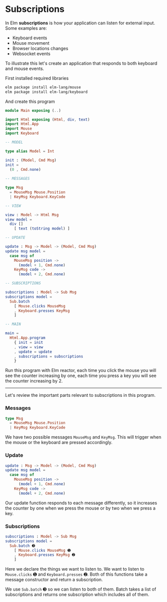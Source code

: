 # Subscriptions

In Elm __subscriptions__ is how your application can listen for external input. Some examples are:

- Keyboard events
- Mouse movement
- Browser locations changes
- Websocket events

To illustrate this let's create an application that responds to both keyboard and mouse events.

First installed required libraries

```bash
elm package install elm-lang/mouse
elm package install elm-lang/keyboard
```

And create this program

```elm
module Main exposing (..)

import Html exposing (Html, div, text)
import Html.App
import Mouse
import Keyboard

-- MODEL

type alias Model = Int

init : (Model, Cmd Msg)
init =
  (0 , Cmd.none)
  
-- MESSAGES

type Msg
  = MouseMsg Mouse.Position
  | KeyMsg Keyboard.KeyCode

-- VIEW

view : Model -> Html Msg
view model =
  div []
    [ text (toString model) ]

-- UPDATE

update : Msg -> Model -> (Model, Cmd Msg)
update msg model =
  case msg of
    MouseMsg position ->
      (model + 1, Cmd.none)
    KeyMsg code ->
      (model + 2, Cmd.none)

-- SUBSCRIPTIONS

subscriptions : Model -> Sub Msg
subscriptions model =
  Sub.batch
    [ Mouse.clicks MouseMsg
    , Keyboard.presses KeyMsg
    ]

-- MAIN

main =
  Html.App.program
    { init = init
    , view = view
    , update = update
    , subscriptions = subscriptions
    }
```

Run this program with Elm reactor, each time you click the mouse you will see the counter increasing by one, each time you press a key you will see the counter increasing by 2.

---

Let's review the important parts relevant to subscriptions in this program.

### Messages

```elm
type Msg
  = MouseMsg Mouse.Position
  | KeyMsg Keyboard.KeyCode
```

We have two possible messages `MouseMsg` and `KeyMsg`. This will trigger when the mouse or the keyboard are pressed accordingly.

### Update

```elm
update : Msg -> Model -> (Model, Cmd Msg)
update msg model =
  case msg of
    MouseMsg position ->
      (model + 1, Cmd.none)
    KeyMsg code ->
      (model + 2, Cmd.none)
```

Our update function responds to each message differently, so it increases the counter by one when we press the mouse or by two when we press a key.

### Subscriptions

```elm
subscriptions : Model -> Sub Msg
subscriptions model =
  Sub.batch ➌
    [ Mouse.clicks MouseMsg ➊
    , Keyboard.presses KeyMsg ➋
    ]
```

Here we declare the things we want to listen to. We want to listen to `Mouse.clicks` ➊ and `Keyboard.presses` ➋. Both of this functions take a message constructor and return a subscription.

We use `Sub.batch` ➌ so we can listen to both of them. Batch takes a list of subscriptions and returns one subscription which includes all of them.
